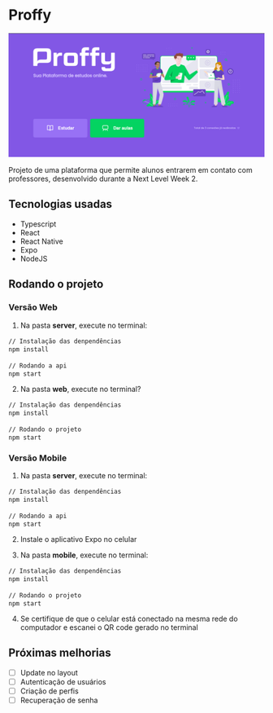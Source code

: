 # Proffy

![](/web/assets/Proffy.png)

Projeto de uma plataforma que permite alunos entrarem em contato com professores, desenvolvido durante a Next Level Week 2.

## Tecnologias usadas
- Typescript
- React
- React Native
- Expo
- NodeJS

##  Rodando o projeto

### Versão Web
1. Na pasta **server**, execute no terminal: 
```
// Instalação das denpendências
npm install

// Rodando a api
npm start
```

2. Na pasta **web**, execute no terminal?
```
// Instalação das denpendências
npm install

// Rodando o projeto
npm start
```

### Versão Mobile
1. Na pasta **server**, execute no terminal: 
```
// Instalação das denpendências
npm install

// Rodando a api
npm start
```
2. Instale o aplicativo Expo no celular

3. Na pasta **mobile**, execute no terminal:
```
// Instalação das denpendências
npm install

// Rodando o projeto
npm start
```

4. Se certifique de que o celular está conectado na mesma rede do computador e escanei o QR code gerado no terminal

## Próximas melhorias
- [ ] Update no layout
- [ ] Autenticação de usuários
- [ ] Criação de perfis
- [ ] Recuperação de senha
